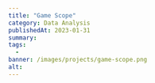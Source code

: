 ```yaml
---
title: "Game Scope"
category: Data Analysis
publishedAt: 2023-01-31
summary: 
tags: 
  - 
banner: /images/projects/game-scope.png
alt: 
---
```

